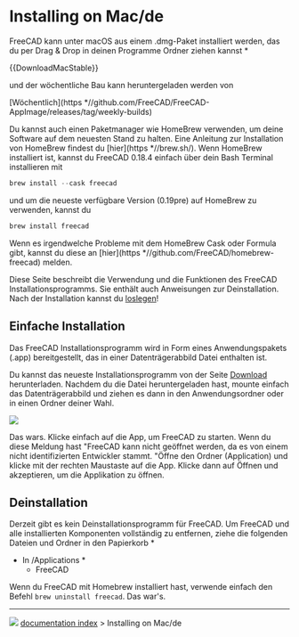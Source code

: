 # Installing on Mac/de
FreeCAD kann unter macOS aus einem .dmg-Paket installiert werden, das du per Drag & Drop in deinen Programme Ordner ziehen kannst   *


{{DownloadMacStable}}

und der wöchentliche Bau kann heruntergeladen werden von

<img alt="" src=images/Nightly.png  style="width   *30px;">[Wöchentlich](https   *//github.com/FreeCAD/FreeCAD-AppImage/releases/tag/weekly-builds)

Du kannst auch einen Paketmanager wie HomeBrew verwenden, um deine Software auf dem neuesten Stand zu halten. Eine Anleitung zur Installation von HomeBrew findest du [hier](https   *//brew.sh/). Wenn HomeBrew installiert ist, kannst du FreeCAD 0.18.4 einfach über dein Bash Terminal installieren mit


```python
brew install --cask freecad
```


<div class="mw-translate-fuzzy">

und um die neueste verfügbare Version (0.19pre) auf HomeBrew zu verwenden, kannst du


</div>


```python
brew install freecad
```

Wenn es irgendwelche Probleme mit dem HomeBrew Cask oder Formula gibt, kannst du diese an [hier](https   *//github.com/FreeCAD/homebrew-freecad) melden.

Diese Seite beschreibt die Verwendung und die Funktionen des FreeCAD Installationsprogramms. Sie enthält auch Anweisungen zur Deinstallation. Nach der Installation kannst du [loslegen](Getting_started/de.md)!

## Einfache Installation 

Das FreeCAD Installationsprogramm wird in Form eines Anwendungspakets (.app) bereitgestellt, das in einer Datenträgerabbild Datei enthalten ist.

Du kannst das neueste Installationsprogramm von der Seite [Download](Download/de.md) herunterladen. Nachdem du die Datei heruntergeladen hast, mounte einfach das Datenträgerabbild und ziehen es dann in den Anwendungsordner oder in einen Ordner deiner Wahl.

![](images/mac_installer_1.png )

Das wars. Klicke einfach auf die App, um FreeCAD zu starten. Wenn du diese Meldung hast \"FreeCAD kann nicht geöffnet werden, da es von einem nicht identifizierten Entwickler stammt. \"Öffne den Ordner (Application) und klicke mit der rechten Maustaste auf die App. Klicke dann auf Öffnen und akzeptieren, um die Applikation zu öffnen.

## Deinstallation

Derzeit gibt es kein Deinstallationsprogramm für FreeCAD. Um FreeCAD und alle installierten Komponenten vollständig zu entfernen, ziehe die folgenden Dateien und Ordner in den Papierkorb   *

-   In /Applications   *
    -   FreeCAD

Wenn du FreeCAD mit Homebrew installiert hast, verwende einfach den Befehl `brew uninstall freecad`. Das war\'s.



---
![](images/Right_arrow.png) [documentation index](../README.md) > Installing on Mac/de
